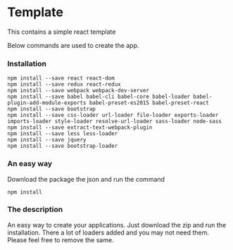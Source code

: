 # Template
This contains a simple react template

Below commands are used to create the app.

### Installation
```
npm install --save react react-dom
npm install --save redux react-redux
npm install --save webpack webpack-dev-server
npm install --save babel babel-cli babel-core babel-loader babel-plugin-add-module-exports babel-preset-es2015 babel-preset-react
npm install --save bootstrap
npm install --save css-loader url-loader file-loader exports-loader imports-loader style-loader resolve-url-loader sass-loader node-sass 
npm install --save extract-text-webpack-plugin
npm install --save less less-loader
npm install --save jquery
npm install --save bootstrap-loader
```

### An easy way
Download the package the json and run the command 
```
npm install
```

### The description
An easy way to create your applications.
Just download the zip and run the installation.
There a lot of loaders added and you may not need them. Please feel free to remove the same.